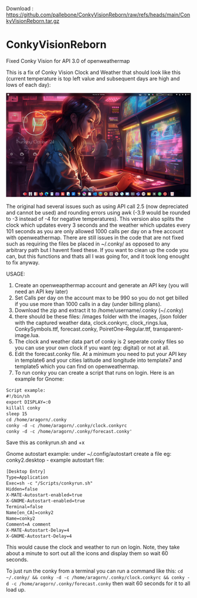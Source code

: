 Download : https://github.com/pallebone/ConkyVisionReborn/raw/refs/heads/main/ConkyVisionReborn.tar.gz

# ConkyVisionReborn
Fixed Conky Vision for API 3.0 of openweathermap

This is a fix of Conky Vision Clock and Weather that should look like this (current temperature is top left value and subsequent days are high and lows of each day):

![alt text](https://github.com/pallebone/ConkyVisionReborn/blob/main/Screenshot%20From%202024-10-24%2011-31-58.png?raw=true)

The original had several issues such as using API call 2.5 (now depreciated and cannot be used) and rounding errors using awk (-3.9 would be rounded to -3 instead of -4 for negative temperatures). This version also splits the clock which updates every 3 seconds and the weather which updates every 101 seconds as you are only allowed 1000 calls per day on a free account with openweathermap. There are still issues in the code that are not fixed such as requiring the files be placed in ~/.conky/ as opposed to any arbitrary path but I havent fixed these. If you want to clean up the code you can, but this functions and thats all I was going for, and it took long enought to fix anyway.

USAGE:
1) Create an openweapthermap account and generate an API key (you will need an API key later)
2) Set Calls per day on the account max to be 990 so you do not get billed if you use more than 1000 calls in a day (under billing plans).
3) Download the zip and extract it to /home/username/.conky (~/.conky)
4) there should be these files: /images folder with the images, /json folder with the captured weather data, clock.conkyrc, clock_rings.lua, ConkySymbols.ttf, forecast.conky, PoiretOne-Regular.ttf, transparent-image.lua.
5) The clock and weather data part of conky is 2 seperate conky files so you can use your own clock if you want (eg: digital) or not at all.
6) Edit the forecast.conky file. At a minimum you need to put your API key in template6 and your cities latitude and longitude into template7 and template5 which you can find on openweathermap.
7) To run conky you can create a script that runs on login. Here is an example for Gnome:

```
Script example:
#!/bin/sh
export DISPLAY=:0
killall conky
sleep 15
cd /home/aragorn/.conky
conky -d -c /home/aragorn/.conky/clock.conkyrc
conky -d -c /home/aragorn/.conky/forecast.conky'
```

Save this as conkyrun.sh and +x

Gnome autostart example:
under ~/.config/autostart create a file eg: conky2.desktop - example autostart file:

```
[Desktop Entry]
Type=Application
Exec=sh -c "/Scripts/conkyrun.sh"
Hidden=false
X-MATE-Autostart-enabled=true
X-GNOME-Autostart-enabled=true
Terminal=false
Name[en_CA]=conky2
Name=conky2
Comment=A comment
X-MATE-Autostart-Delay=4
X-GNOME-Autostart-Delay=4
```

This would cause the clock and weather to run on login. Note, they take about a minute to sort out all the icons and display them so wait 60 seconds.

To just run the conky from a terminal you can run a command like this:
```cd ~/.conky/ && conky -d -c /home/aragorn/.conky/clock.conkyrc && conky -d -c /home/aragorn/.conky/forecast.conky```
then wait 60 seconds for it to all load up.
